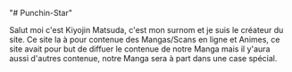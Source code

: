 "# Punchin-Star" 

Salut moi c'est Kiyojin Matsuda, c'est mon surnom et je suis le créateur du site.
Ce site la à pour contenue des Mangas/Scans en ligne et Animes, ce site avait pour but de diffuer le contenue de notre Manga mais il y'aura aussi d'autres contenue, notre Manga sera à part dans une case spécial.
